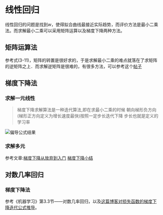 # 线性回归

线性回归的问题是找到*w*，使得拟合曲线最接近实际趋势，而评价方法是最小二乘法。而求解最小二乘可以采用矩阵运算以及梯度下降两种方法。

## 矩阵运算法

参考式(3-11)，矩阵的转置是很好求的，于是求解最小二乘的难点就落在了求矩阵的逆矩阵之上．而求解逆矩阵是很难的，有很多方法，可以参考这个[帖子](https://www.zhihu.com/question/19584577)

## 梯度下降法

### 求解一元线性

>梯度下降求解算法是一种迭代算法,即在求最小二乘的时候
朝向梯形负方向(梯形正方向定义为增长速度最快)按照一定步长迭代下降
步长也就是定义的学习率

![偏导公式结果](https://s1.ax1x.com/2018/05/04/CNpi40.png)

### 求解多元

参考文章:[梯度下降从放弃到入门](https://yq.aliyun.com/articles/232003?spm=a2c4e.11153940.blogcont541976.17.1e0b87a8LtU5Ti)
[梯度下降小结](https://www.cnblogs.com/pinard/p/5970503.html)

## 对数几率回归

### 梯度下降法

参考《机器学习》第3.3节——对数几率回归，以及[这篇博客对损失函数的梯度下降迭代公式推导](https://blog.csdn.net/javaisnotgood/article/details/78873819)。
